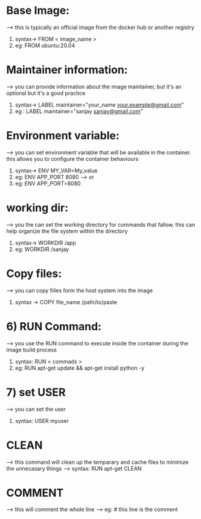 # Base Image:
--> this is  typically an official image from the docker hub or another registry
1) syntax-> FROM < image_name >
2) eg: FROM ubuntu:20.04

# Maintainer information:
--> you can provide information about the image maintainer, but it's an optional but it's a good practice

1) syntax->  LABEL maintainer="your_name <your.example@gmail.com>"
2) eg : LABEL maintainer="sanjay <sanjay@gmail.com>"

# Environment variable:
--> you can set environment variable that will be available in the container. this allows you to configure the container behaviours 
  1) syntax->  ENV MY_VAR=My_value
  2) eg: ENV APP_PORT 8080
     -->      or
  4) eg: ENV APP_PORT=8080 

# working dir:
--> you the can set the working directory for commands that fallow. this can help organize the file system within the directory

1) syntax-> WORKDIR /app
2) eg: WORKDIR /sanjay

# Copy files:
--> you can copy fiiles form the host system into the image
1) syntax -> COPY file_name /path/to/paste

# 6) RUN Command:
--> you use the RUN command to execute inside the container during the image build process
1) syntax: RUN < commads >
2) eg: RUN apt-get update && apt-get install python -y

# 7) set USER 
--> you can set the user 
1) syntax: USER myuser

# CLEAN 
--> this command will clean up the temparary and cache files to minimize the unnecasary things
  --> syntax: RUN apt-get CLEAN
# COMMENT
--> this will comment the whole line 
--> eg: # this line is the comment
